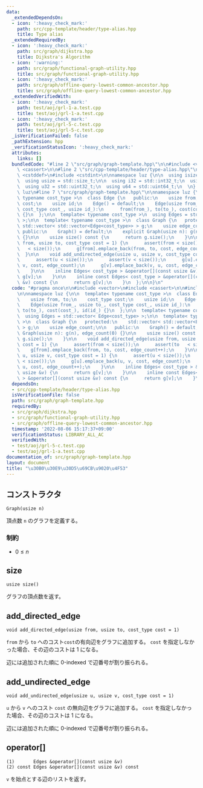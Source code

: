 ```yaml
---
data:
  _extendedDependsOn:
  - icon: ':heavy_check_mark:'
    path: src/cpp-template/header/type-alias.hpp
    title: Type alias
  _extendedRequiredBy:
  - icon: ':heavy_check_mark:'
    path: src/graph/dijkstra.hpp
    title: Dijkstra's Algorithm
  - icon: ':warning:'
    path: src/graph/functional-graph-utility.hpp
    title: src/graph/functional-graph-utility.hpp
  - icon: ':heavy_check_mark:'
    path: src/graph/offline-query-lowest-common-ancestor.hpp
    title: src/graph/offline-query-lowest-common-ancestor.hpp
  _extendedVerifiedWith:
  - icon: ':heavy_check_mark:'
    path: test/aoj/grl-1-a.test.cpp
    title: test/aoj/grl-1-a.test.cpp
  - icon: ':heavy_check_mark:'
    path: test/aoj/grl-5-c.test.cpp
    title: test/aoj/grl-5-c.test.cpp
  _isVerificationFailed: false
  _pathExtension: hpp
  _verificationStatusIcon: ':heavy_check_mark:'
  attributes:
    links: []
  bundledCode: "#line 2 \"src/graph/graph-template.hpp\"\n\n#include <vector>\n#include\
    \ <cassert>\n\n#line 2 \"src/cpp-template/header/type-alias.hpp\"\n\n#include\
    \ <cstddef>\n#include <cstdint>\n\nnamespace luz {\n\n  using isize = std::ptrdiff_t;\n\
    \  using usize = std::size_t;\n\n  using i32 = std::int32_t;\n  using i64 = std::int64_t;\n\
    \  using u32 = std::uint32_t;\n  using u64 = std::uint64_t;\n  \n} // namespace\
    \ luz\n#line 7 \"src/graph/graph-template.hpp\"\n\nnamespace luz {\n\n  template<\
    \ typename cost_type >\n  class Edge {\n   public:\n    usize from, to;\n    cost_type\
    \ cost;\n    usize id;\n    Edge() = default;\n    Edge(usize from_, usize to_,\
    \ cost_type cost_, usize id_):\n      from(from_), to(to_), cost(cost_), id(id_)\
    \ {}\n  };\n\n  template< typename cost_type >\n  using Edges = std::vector< Edge<cost_type>\
    \ >;\n\n  template< typename cost_type >\n  class Graph {\n   protected:\n   \
    \ std::vector< std::vector<Edge<cost_type>> > g;\n    usize edge_count;\n\n  \
    \ public:\n    Graph() = default;\n    explicit Graph(usize n): g(n), edge_count(0)\
    \ {}\n\n    usize size() const {\n      return g.size();\n    }\n\n    void add_directed_edge(usize\
    \ from, usize to, cost_type cost = 1) {\n      assert(from < size());\n      assert(to\
    \   < size());\n      g[from].emplace_back(from, to, cost, edge_count++);\n  \
    \  }\n\n    void add_undirected_edge(usize u, usize v, cost_type cost = 1) {\n\
    \      assert(u < size());\n      assert(v < size());\n      g[u].emplace_back(u,\
    \ v, cost, edge_count);\n      g[v].emplace_back(v, u, cost, edge_count++);\n\
    \    }\n\n    inline Edges< cost_type > &operator[](const usize &v) {\n      return\
    \ g[v];\n    }\n\n    inline const Edges< cost_type > &operator[](const usize\
    \ &v) const {\n      return g[v];\n    }\n  };\n\n}\n"
  code: "#pragma once\n\n#include <vector>\n#include <cassert>\n\n#include \"src/cpp-template/header/type-alias.hpp\"\
    \n\nnamespace luz {\n\n  template< typename cost_type >\n  class Edge {\n   public:\n\
    \    usize from, to;\n    cost_type cost;\n    usize id;\n    Edge() = default;\n\
    \    Edge(usize from_, usize to_, cost_type cost_, usize id_):\n      from(from_),\
    \ to(to_), cost(cost_), id(id_) {}\n  };\n\n  template< typename cost_type >\n\
    \  using Edges = std::vector< Edge<cost_type> >;\n\n  template< typename cost_type\
    \ >\n  class Graph {\n   protected:\n    std::vector< std::vector<Edge<cost_type>>\
    \ > g;\n    usize edge_count;\n\n   public:\n    Graph() = default;\n    explicit\
    \ Graph(usize n): g(n), edge_count(0) {}\n\n    usize size() const {\n      return\
    \ g.size();\n    }\n\n    void add_directed_edge(usize from, usize to, cost_type\
    \ cost = 1) {\n      assert(from < size());\n      assert(to   < size());\n  \
    \    g[from].emplace_back(from, to, cost, edge_count++);\n    }\n\n    void add_undirected_edge(usize\
    \ u, usize v, cost_type cost = 1) {\n      assert(u < size());\n      assert(v\
    \ < size());\n      g[u].emplace_back(u, v, cost, edge_count);\n      g[v].emplace_back(v,\
    \ u, cost, edge_count++);\n    }\n\n    inline Edges< cost_type > &operator[](const\
    \ usize &v) {\n      return g[v];\n    }\n\n    inline const Edges< cost_type\
    \ > &operator[](const usize &v) const {\n      return g[v];\n    }\n  };\n\n}\n"
  dependsOn:
  - src/cpp-template/header/type-alias.hpp
  isVerificationFile: false
  path: src/graph/graph-template.hpp
  requiredBy:
  - src/graph/dijkstra.hpp
  - src/graph/functional-graph-utility.hpp
  - src/graph/offline-query-lowest-common-ancestor.hpp
  timestamp: '2022-08-06 15:17:37+09:00'
  verificationStatus: LIBRARY_ALL_AC
  verifiedWith:
  - test/aoj/grl-5-c.test.cpp
  - test/aoj/grl-1-a.test.cpp
documentation_of: src/graph/graph-template.hpp
layout: document
title: "\u30B0\u30E9\u30D5\u69CB\u9020\u4F53"
---
```


## コンストラクタ
```
Graph(usize n)
```

頂点数 `n` のグラフを定義する。

### 制約
- $0 \leq n$

## size
```
usize size()
```

グラフの頂点数を返す。

## add_directed_edge
```
void add_directed_edge(usize from, usize to, cost_type cost = 1)
```

`from` から `to` へのコスト`cost`の有向辺をグラフに追加する。 `cost` を指定しなかった場合、その辺のコストは 1 になる。

辺には追加された順に 0-indexed で辺番号が割り振られる。

## add_undirected_edge
```
void add_undirected_edge(usize u, usize v, cost_type cost = 1)
```

`u` から `v` へのコスト `cost` の無向辺をグラフに追加する。 `cost` を指定しなかった場合、その辺のコストは 1 になる。

辺には追加された順に 0-indexed で辺番号が割り振られる。

## operator[]
```
(1)       Edges &operator[](const usize &v)
(2) const Edges &operator[](const usize &v) const
```

`v` を始点とする辺のリストを返す。
